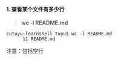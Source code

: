 #### 1. 查看某个文件有多少行

> __wc -l README.md__

```
cutuyu:learnshell tuyu$ wc -l README.md
      11 README.md
```
注意：包括空行
